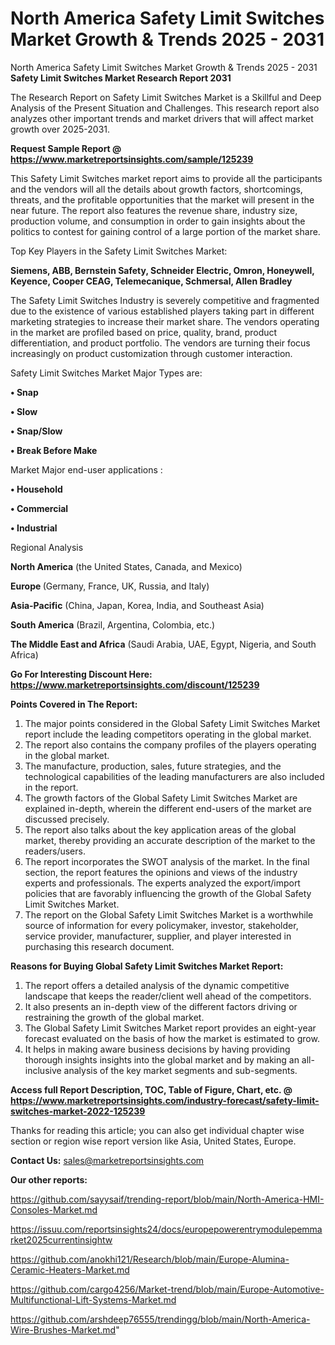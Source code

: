 # North America Safety Limit Switches Market Growth & Trends 2025 - 2031
North America Safety Limit Switches Market Growth & Trends 2025 - 2031
<strong>Safety Limit Switches Market Research Report 2031</strong>

The Research Report on Safety Limit Switches Market is a Skillful and Deep Analysis of the Present Situation and Challenges. This research report also analyzes other important trends and market drivers that will affect market growth over 2025-2031.

<strong>Request Sample Report @ <a href=https://www.marketreportsinsights.com/sample/125239>https://www.marketreportsinsights.com/sample/125239</a></strong>

This Safety Limit Switches market report aims to provide all the participants and the vendors will all the details about growth factors, shortcomings, threats, and the profitable opportunities that the market will present in the near future. The report also features the revenue share, industry size, production volume, and consumption in order to gain insights about the politics to contest for gaining control of a large portion of the market share.

Top Key Players in the Safety Limit Switches Market:

<strong>Siemens, ABB, Bernstein Safety, Schneider Electric, Omron, Honeywell, Keyence, Cooper CEAG, Telemecanique, Schmersal, Allen Bradley</strong>

The Safety Limit Switches Industry is severely competitive and fragmented due to the existence of various established players taking part in different marketing strategies to increase their market share. The vendors operating in the market are profiled based on price, quality, brand, product differentiation, and product portfolio. The vendors are turning their focus increasingly on product customization through customer interaction.

Safety Limit Switches Market Major Types are:

<strong>• Snap

• Slow

• Snap/Slow

• Break Before Make</strong>

Market Major end-user applications :

<strong>• Household

• Commercial

• Industrial</strong>

Regional Analysis

</u><strong><b>North America</b></strong> (the United States, Canada, and Mexico)

<strong><b>Europe </b></strong>(Germany, France, UK, Russia, and Italy)

<strong><b>Asia-Pacific</b></strong> (China, Japan, Korea, India, and Southeast Asia)

<strong><b>South America</b></strong> (Brazil, Argentina, Colombia, etc.)

<strong><b>The Middle East and Africa</b></strong> (Saudi Arabia, UAE, Egypt, Nigeria, and South Africa)

<strong>Go For Interesting Discount Here: <a href=https://www.marketreportsinsights.com/discount/125239>https://www.marketreportsinsights.com/discount/125239</a></strong>

<strong>Points Covered in The Report:</strong>
<ol>
  <li>The major points considered in the Global Safety Limit Switches Market report include the leading competitors operating in the global market.</li>
  <li>The report also contains the company profiles of the players operating in the global market.</li>
  <li>The manufacture, production, sales, future strategies, and the technological capabilities of the leading manufacturers are also included in the report.</li>
  <li>The growth factors of the Global Safety Limit Switches Market are explained in-depth, wherein the different end-users of the market are discussed precisely.</li>
  <li>The report also talks about the key application areas of the global market, thereby providing an accurate description of the market to the readers/users.</li>
  <li>The report incorporates the SWOT analysis of the market. In the final section, the report features the opinions and views of the industry experts and professionals. The experts analyzed the export/import policies that are favorably influencing the growth of the Global Safety Limit Switches Market.</li>
  <li>The report on the Global Safety Limit Switches Market is a worthwhile source of information for every policymaker, investor, stakeholder, service provider, manufacturer, supplier, and player interested in purchasing this research document.</li>
</ol>
<strong>Reasons for Buying Global Safety Limit Switches Market Report:</strong>

<ol>
  <li>The report offers a detailed analysis of the dynamic competitive landscape that keeps the reader/client well ahead of the competitors.</li>
  <li>It also presents an in-depth view of the different factors driving or restraining the growth of the global market.</li>
  <li>The Global Safety Limit Switches Market report provides an eight-year forecast evaluated on the basis of how the market is estimated to grow.</li>
  <li>It helps in making aware business decisions by having providing thorough insights insights into the global market and by making an all-inclusive analysis of the key market segments and sub-segments.</li>
</ol>
<strong>Access full Report Description, TOC, Table of Figure, Chart, etc. @ <a href=https://www.marketreportsinsights.com/industry-forecast/safety-limit-switches-market-2022-125239>https://www.marketreportsinsights.com/industry-forecast/safety-limit-switches-market-2022-125239</a></strong>


Thanks for reading this article; you can also get individual chapter wise section or region wise report version like Asia, United States, Europe.

<strong>Contact Us:</strong>
sales@marketreportsinsights.com

<strong>Our other reports:</strong>

<a href=https://github.com/sayysaif/trending-report/blob/main/North-America-HMI-Consoles-Market.md>https://github.com/sayysaif/trending-report/blob/main/North-America-HMI-Consoles-Market.md</a>

<a href=https://issuu.com/reportsinsights24/docs/europepowerentrymodulepemmarket2025currentinsightw>https://issuu.com/reportsinsights24/docs/europepowerentrymodulepemmarket2025currentinsightw</a>

<a href=https://github.com/anokhi121/Research/blob/main/Europe-Alumina-Ceramic-Heaters-Market.md>https://github.com/anokhi121/Research/blob/main/Europe-Alumina-Ceramic-Heaters-Market.md</a>

<a href=https://github.com/cargo4256/Market-trend/blob/main/Europe-Automotive-Multifunctional-Lift-Systems-Market.md>https://github.com/cargo4256/Market-trend/blob/main/Europe-Automotive-Multifunctional-Lift-Systems-Market.md</a>

<a href=https://github.com/arshdeep76555/trendingg/blob/main/North-America-Wire-Brushes-Market.md>https://github.com/arshdeep76555/trendingg/blob/main/North-America-Wire-Brushes-Market.md</a>"
